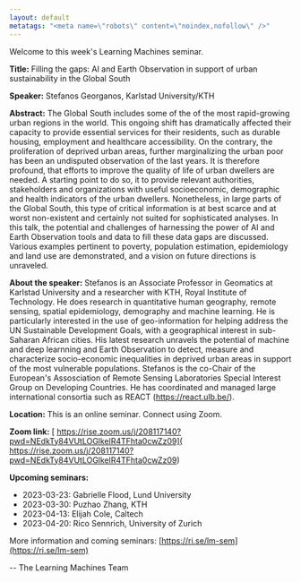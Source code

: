 ```yaml
---
layout: default
metatags: "<meta name=\"robots\" content=\"noindex,nofollow\" />"
---
```

Welcome to this week's Learning Machines seminar.

**Title:** Filling the gaps: AI and Earth Observation in support of urban sustainability in the Global South

**Speaker:** Stefanos Georganos, Karlstad University/KTH

**Abstract:** The Global South includes some of the of the most rapid-growing urban regions in the world. This ongoing shift has dramatically affected their capacity to provide essential services for their residents, such as durable housing, employment and healthcare accessibility. On the contrary, the proliferation of deprived urban areas, further marginalizing the urban poor has been an undisputed observation of the last years. It is therefore profound, that efforts to improve the quality of life of urban dwellers are needed. A starting point to do so, it to provide relevant authorities, stakeholders and organizations with useful socioeconomic, demographic and health indicators of the urban dwellers. Nonetheless, in large parts of the Global South, this type of critical information is at best scarce and at worst non-existent and certainly not suited for sophisticated analyses. In this talk, the potential and challenges of harnessing the power of AI and Earth Observation tools and data to fill these data gaps are discussed. Various examples pertinent to poverty, population estimation, epidemiology and land use are demonstrated, and a vision on future directions is unraveled.

**About the speaker:** Stefanos is an Associate Professor in Geomatics at Karlstad University and a researcher with KTH, Royal Institute of Technology.  He does research in quantitative human geography, remote sensing, spatial epidemiology, demography and machine learning. He is particularly interested in the use of geo-information for helping address the UN Sustainable Development Goals, with a geographical interest in sub-Saharan African cities. His latest research unravels the potential of machine and deep learnning and Earth Observation to detect, measure and characterize socio-economic inequalities in deprived urban areas in support of the most vulnerable populations. Stefanos is the co-Chair of the European's Assosciation of Remote Sensing Laboratories Special Interest Group on Developing Countries. He has coordinated and managed large international consortia such as REACT (https://react.ulb.be/).

**Location:** This is an online seminar. Connect using Zoom.

**Zoom link:** [ https://rise.zoom.us/j/208117140?pwd=NEdkTy84VUtLOGlkelR4TFhta0cwZz09]( https://rise.zoom.us/j/208117140?pwd=NEdkTy84VUtLOGlkelR4TFhta0cwZz09)

**Upcoming seminars:**

* 2023-03-23: Gabrielle Flood, Lund University
* 2023-03-30: Puzhao Zhang, KTH
* 2023-04-13: Elijah Cole, Caltech
* 2023-04-20: Rico Sennrich, University of Zurich

More information and coming seminars: [https://ri.se/lm-sem](https://ri.se/lm-sem)

-- The Learning Machines Team

